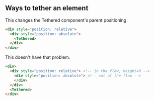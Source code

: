 ## Ways to tether an element

This changes the Tethered component's parent positioning.
```html
<div style="position: relative">
  <div style="position: absolute">
    <Tethered>
  </div>
</div>
```

This doesn't have that problem.
```html
<div>
  <div style="position: relative"> <!-- in the flow, height=0 -->
    <div style="position: absolute"> <!-- out of the flow -->
    </div>
  </div>
  <Tethered>
</div>
```
